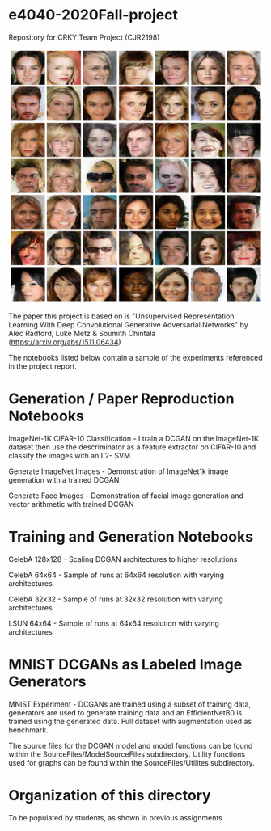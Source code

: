 # e4040-2020Fall-project
Repository for CRKY Team Project (CJR2198)

![alt text](https://github.com/ecbme4040/e4040-2020FALL-PROJECT-CRKY-CJR2198/blob/main/Generated%20Examples/CelebAFinal.png?raw=true)

The paper this project is based on is "Unsupervised Representation Learning With Deep Convolutional Generative Adversarial Networks" by Alec Radford, Luke Metz & Soumith Chintala (https://arxiv.org/abs/1511.06434)

The notebooks listed below contain a sample of the experiments referenced in the project report.

# Generation / Paper Reproduction Notebooks

ImageNet-1K CIFAR-10 Classification - I train a DCGAN on the ImageNet-1K dataset then use the descriminator as a feature extractor on CIFAR-10 and classify the images with an L2-
SVM

Generate ImageNet Images - Demonstration of ImageNet1k image generation with a trained DCGAN

Generate Face Images - Demonstration of facial image generation and vector arithmetic with trained DCGAN

# Training and Generation Notebooks

CelebA 128x128 - Scaling DCGAN architectures to higher resolutions

CelebA 64x64 - Sample of runs at 64x64 resolution with varying architectures

CelebA 32x32 - Sample of runs at 32x32 resolution with varying architectures

LSUN 64x64 - Sample of runs at 64x64 resolution with varying architectures

# MNIST DCGANs as Labeled Image Generators
MNIST Experiment - DCGANs are trained using a subset of training data, generators are used to generate training data and an EfficientNetB0 is trained using the generated data. Full dataset with augmentation used as benchmark.



The source files for the DCGAN model and model functions can be found within the SourceFiles/ModelSourceFiles subdirectory. Utility functions used for graphs can be found within the SourceFiles/Utilites subdirectory.


# Organization of this directory
To be populated by students, as shown in previous assignments
